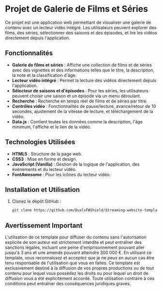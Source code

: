 # Projet de Galerie de Films et Séries

Ce projet est une application web permettant de visualiser une galerie de contenu avec un lecteur vidéo intégré. Les utilisateurs peuvent explorer des films, des séries, sélectionner des saisons et des épisodes, et lire les vidéos directement depuis l'application.

## Fonctionnalités

- **Galerie de films et séries** : Affiche une collection de films et de séries avec des vignettes et des informations telles que le titre, la description, la note et la classification d'âge.
- **Lecteur vidéo intégré** : Permet la lecture des vidéos directement depuis l'application.
- **Sélecteur de saisons et d'épisodes** : Pour les séries, les utilisateurs peuvent choisir une saison et un épisode via un menu déroulant.
- **Recherche** : Recherche en temps réel de films et de séries par titre.
- **Contrôles vidéo** : Fonctionnalités de pause/lecture, avance/retour de 10 secondes, ajustement de la vitesse de lecture, et téléchargement de la vidéo.
- **Data.js** : Contient toutes les données comme la description, l'âge minimum, l'affiche et le lien de la vidéo.

## Technologies Utilisées

- **HTML5** : Structure de la page web.
- **CSS3** : Mise en forme et design.
- **JavaScript (Vanilla)** : Gestion de la logique de l'application, des événements et du lecteur vidéo.
- **FontAwesome** : Pour les icônes du lecteur vidéo.

## Installation et Utilisation

1. Clonez le dépôt GitHub :
   ```bash
   git clone https://github.com/DualsFWShield/Streaming-website-template.git
   ```

## Avertissement Important

L'utilisation de ce template pour diffuser du contenu sans l'autorisation explicite de son auteur est strictement interdite et peut entraîner des sanctions légales, incluant une peine d'emprisonnement pouvant aller jusqu'à 3 ans et une amende pouvant atteindre 300 000 €. En utilisant ce template, vous reconnaissez et acceptez que je ne peux en aucun cas être tenu responsable de l'utilisation que vous en faites. Ce template est exclusivement destiné à la diffusion de vos propres productions ou de tout contenu pour lequel vous possédez les droits ou pour lequel un droit de diffusion vous a été explicitement accordé. Toute utilisation contraire à ces conditions peut entraîner des conséquences juridiques graves.
